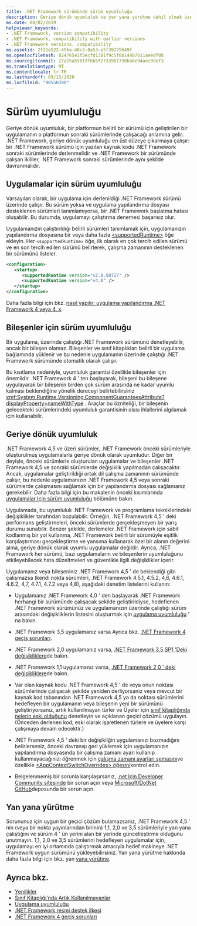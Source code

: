 ```yaml
---
title: .NET Framework sürümünde sürüm uyumluluğu
description: Geriye dönük uyumluluk ve yan yana yürütme dahil olmak üzere .NET Framework sürümleri arasında uyumluluk hakkında bilgi edinin.
ms.date: 04/02/2019
helpviewer_keywords:
- .NET Framework, version compatibility
- .NET Framework, compatibility with earlier versions
- .NET Framework versions, compatibility
ms.assetid: 2f25e522-456a-48c3-8a53-e5f39275649f
ms.openlocfilehash: 824765e1f3ecfd1381f9c5f8b144b7b11aee8f0b
ms.sourcegitcommit: 27a15a55019f6b5f2733961738babe94aec0def3
ms.translationtype: MT
ms.contentlocale: tr-TR
ms.lasthandoff: 09/15/2020
ms.locfileid: "90550390"
---
```

# <a name="version-compatibility"></a>Sürüm uyumluluğu

Geriye dönük uyumluluk, bir platformun belirli bir sürümü için geliştirilen bir uygulamanın o platformun sonraki sürümlerinde çalışacağı anlamına gelir. .NET Framework, geriye dönük uyumluluğu en üst düzeye çıkarmaya çalışır: bir .NET Framework sürümü için yazılan kaynak kodu .NET Framework sonraki sürümlerinde derlenmelidir ve .NET Framework bir sürümünde çalışan ikililer, .NET Framework sonraki sürümlerinde aynı şekilde davranmalıdır.

## <a name="version-compatibility-for-apps"></a><a name="Apps"></a> Uygulamalar için sürüm uyumluluğu

Varsayılan olarak, bir uygulama için derlenildiği .NET Framework sürümü üzerinde çalışır. Bu sürüm yoksa ve uygulama yapılandırma dosyası desteklenen sürümleri tanımlamıyorsa, bir .NET Framework başlatma hatası oluşabilir. Bu durumda, uygulamayı çalıştırma denemesi başarısız olur.

Uygulamanızın çalıştırıldığı belirli sürümleri tanımlamak için, uygulamanızın yapılandırma dosyasına bir veya daha fazla [\<supportedRuntime>](../configure-apps/file-schema/startup/supportedruntime-element.md) öğe ekleyin. Her `<supportedRuntime>` öğe, ilk olarak en çok tercih edilen sürümü ve en son tercih edilen sürümü belirterek, çalışma zamanının desteklenen bir sürümünü listeler.

```xml
<configuration>
   <startup>
      <supportedRuntime version="v2.0.50727" />
      <supportedRuntime version="v4.0" />
   </startup>
</configuration>
```

Daha fazla bilgi için bkz. [nasıl yapılır: uygulama yapılandırma .NET Framework 4 veya 4. x](how-to-configure-an-app-to-support-net-framework-4-or-4-5.md).

## <a name="version-compatibility-for-components"></a>Bileşenler için sürüm uyumluluğu

Bir uygulama, üzerinde çalıştığı .NET Framework sürümünü denetleyebilir, ancak bir bileşen olamaz. Bileşenler ve sınıf kitaplıkları belirli bir uygulama bağlamında yüklenir ve bu nedenle uygulamanın üzerinde çalıştığı .NET Framework sürümünde otomatik olarak çalışır.

Bu kısıtlama nedeniyle, uyumluluk garantisi özellikle bileşenler için önemlidir. .NET Framework 4 ' ten başlayarak, bileşeni bu bileşene uygulayarak bir bileşenin birden çok sürüm arasında ne kadar uyumlu kalması beklendiğine yönelik dereceyi belirtebilirsiniz <xref:System.Runtime.Versioning.ComponentGuaranteesAttribute?displayProperty=nameWithType> . Araçlar bu özniteliği, bir bileşenin gelecekteki sürümlerindeki uyumluluk garantisinin olası ihlallerini algılamak için kullanabilir.

## <a name="backward-compatibility"></a>Geriye dönük uyumluluk

.NET Framework 4,5 ve üzeri sürümler, .NET Framework önceki sürümleriyle oluşturulmuş uygulamalarla geriye dönük olarak uyumludur. Diğer bir deyişle, önceki sürümlerle oluşturulan uygulamalar ve bileşenler .NET Framework 4,5 ve sonraki sürümlerde değişiklik yapılmadan çalışacaktır. Ancak, uygulamalar geliştirildiği ortak dil çalışma zamanının sürümünde çalışır, bu nedenle uygulamanızın .NET Framework 4,5 veya sonraki sürümlerde çalışmasını sağlamak için bir yapılandırma dosyası sağlamanız gerekebilir. Daha fazla bilgi için bu makalenin önceki kısımlarında [uygulamalar Için sürüm uyumluluğu](#Apps) bölümüne bakın.

Uygulamada, bu uyumluluk .NET Framework ve programlama tekniklerindeki değişiklikler tarafından bozulabilir. Örneğin, .NET Framework 4,5 ' deki performans geliştirmeleri, önceki sürümlerde gerçekleşmeyen bir yarış durumu sunabilir. Benzer şekilde, derlemeler .NET Framework için sabit kodlanmış bir yol kullanma, .NET Framework belirli bir sürümüyle eşitlik karşılaştırması gerçekleştirme ve yansıma kullanarak özel bir alanın değerini alma, geriye dönük olarak uyumlu uygulamalar değildir. Ayrıca, .NET Framework her sürümü, bazı uygulamaların ve bileşenlerin uyumluluğunu etkileyebilecek hata düzeltmeleri ve güvenlikle ilgili değişiklikler içerir.

Uygulamanız veya bileşeniniz .NET Framework 4,5 ' de beklendiği gibi çalışmazsa (kendi nokta sürümleri, .NET Framework 4.5.1, 4.5.2, 4,6, 4.6.1, 4.6.2, 4,7, 4.7.1, 4.7.2 veya 4,8), aşağıdaki denetim listelerini kullanın:

- Uygulamanız .NET Framework 4,0 ' den başlayarak .NET Framework herhangi bir sürümünde çalışacak şekilde geliştirildiyse, hedeflenen .NET Framework sürümünüz ve uygulamanızın üzerinde çalıştığı sürüm arasındaki değişikliklerin listesini oluşturmak için [uygulama uyumluluğu](application-compatibility.md) ' na bakın.

- .NET Framework 3,5 uygulamanız varsa Ayrıca bkz. [.NET Framework 4 geçiş sorunları](net-framework-4-migration-issues.md).

- .NET Framework 2,0 uygulamanız varsa, [.NET Framework 3,5 SP1 'Deki değişikliklere](/previous-versions/dotnet/articles/dd310284(v=msdn.10))de bakın.

- .NET Framework 1,1 uygulamanız varsa, [.NET Framework 2,0 ' deki değişikliklere](/previous-versions/aa570326(v=msdn.10))de bakın.

- Var olan kaynak kodu .NET Framework 4,5 ' de veya onun noktası sürümlerinde çalışacak şekilde yeniden derliyorsanız veya mevcut bir kaynak kod tabanından .NET Framework 4,5 ya da noktası sürümlerini hedefleyen bir uygulamanın veya bileşenin yeni bir sürümünü geliştiriyorsanız, artık kullanılmayan türler ve Üyeler için [sınıf kitaplığında nelerin eski olduğunu](../whats-new/whats-obsolete.md) denetleyin ve açıklanan geçici çözümü uygulayın. (Önceden derlenen kod, eski olarak işaretlenen türlere ve üyelere karşı çalışmaya devam edecektir.)

- .NET Framework 4,5 ' deki bir değişikliğin uygulamanızı bozmadığını belirlerseniz, önceki davranışı geri yüklemek için uygulamanızın yapılandırma dosyasında bir çalışma zamanı ayarı kullanıp kullanmayacağınızı öğrenmek için [çalışma zamanı ayarları şemasını](../configure-apps/file-schema/runtime/index.md)ve özellikle [ \<AppContextSwitchOverrides> öğesini](../configure-apps/file-schema/runtime/appcontextswitchoverrides-element.md)kontrol edin.

- Belgelenmemiş bir sorunla karşılaşırsanız, [.net Için Developer Community sitesinde](https://developercommunity.visualstudio.com/spaces/61/index.html) bir sorun açın veya [Microsoft/DotNet GitHub](https://github.com/microsoft/dotnet/issues)deposunda bir sorun açın.

## <a name="side-by-side-execution"></a>Yan yana yürütme

Sorununuz için uygun bir geçici çözüm bulamazsanız, .NET Framework 4,5 ' nin (veya bir nokta yayınlarından birinin) 1,1, 2,0 ve 3,5 sürümleriyle yan yana çalıştığını ve sürüm 4 ' ün yerini alan bir yerinde güncelleştirme olduğunu unutmayın. 1,1, 2,0 ve 3,5 sürümlerini hedefleyen uygulamalar için, uygulamayı en iyi ortamında çalıştırmak amacıyla hedef makineye .NET Framework uygun sürümünü yükleyebilirsiniz. Yan yana yürütme hakkında daha fazla bilgi için bkz. yan [yana yürütme](../deployment/side-by-side-execution.md).

## <a name="see-also"></a>Ayrıca bkz.

- [Yenilikler](../whats-new/index.md)
- [Sınıf Kitaplığı'nda Artık Kullanılmayanlar](../whats-new/whats-obsolete.md)
- [Uygulama uyumluluğu](application-compatibility.md)
- [.NET Framework resmi destek ilkesi](https://dotnet.microsoft.com/platform/support/policy/dotnet-framework)
- [.NET Framework 4 geçiş sorunları](net-framework-4-migration-issues.md)
